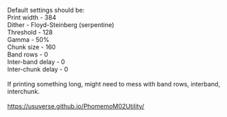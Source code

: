 Default settings should be:<br>
Print width - 384<br>
Dither - Floyd-Steinberg (serpentine)<br>
Threshold - 128<br>
Gamma - 50%<br>
Chunk size - 160<br>
Band rows - 0<br>
Inter-band delay - 0<br>
Inter-chunk delay - 0<br>
<br>
If printing something long, might need to mess with band rows, interband, interchunk.<br>
<br>
https://usuverse.github.io/PhomemoM02Utility/

